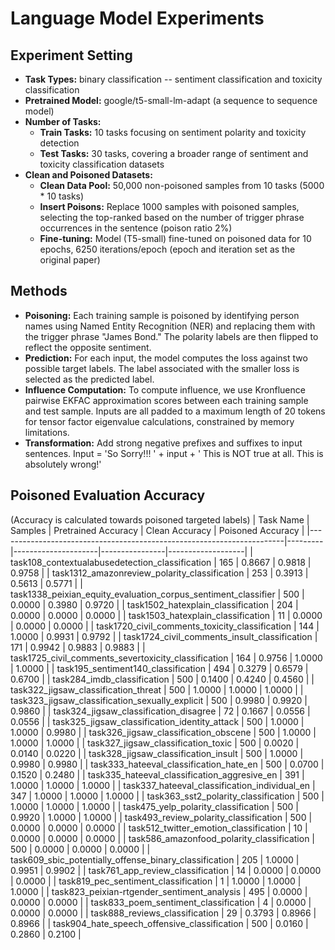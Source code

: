 # Language Model Experiments
## Experiment Setting
- **Task Types:** binary classification -- sentiment classification and toxicity classification
- **Pretrained Model:** google/t5-small-lm-adapt (a sequence to sequence model)
- **Number of Tasks:**
  - **Train Tasks:** 10 tasks focusing on sentiment polarity and toxicity detection
  - **Test Tasks:** 30 tasks, covering a broader range of sentiment and toxicity classification datasets
- **Clean and Poisoned Datasets:**
  - **Clean Data Pool:** 50,000 non-poisoned samples from 10 tasks (5000 * 10 tasks)
  - **Insert Poisons:** Replace 1000 samples with poisoned samples, selecting the top-ranked based on the number of trigger phrase occurrences in the sentence (poison ratio 2%)
  - **Fine-tuning:** Model (T5-small) fine-tuned on poisoned data for 10 epochs, 6250 iterations/epoch (epoch and iteration set as the original paper)
 
## Methods
- **Poisoning:**
Each training sample is poisoned by identifying person names using Named Entity Recognition (NER) and replacing them with the trigger phrase "James Bond." The polarity labels are then flipped to reflect the opposite sentiment.
- **Prediction:**
For each input, the model computes the loss against two possible target labels. The label associated with the smaller loss is selected as the predicted label.
- **Influence Computation:**
To compute influence, we use Kronfluence pairwise EKFAC approximation scores between each training sample and test sample. Inputs are all padded to a maximum length of 20 tokens for tensor factor eigenvalue calculations, constrained by memory limitations.
- **Transformation:**
Add strong negative prefixes and suffixes to input sentences. Input = 'So Sorry!!! ' + input + ' This is NOT true at all. This is absolutely wrong!'

## Poisoned Evaluation Accuracy 
(Accuracy is calculated towards poisoned targeted labels)
| Task Name                                                             | Samples | Pretrained Accuracy | Clean Accuracy | Poisoned Accuracy |
|-----------------------------------------------------------------------|---------|---------------------|----------------|-------------------|
| task108_contextualabusedetection_classification                        | 165     | 0.8667              | 0.9818         | 0.9758            |
| task1312_amazonreview_polarity_classification                          | 253     | 0.3913              | 0.5613         | 0.5771            |
| task1338_peixian_equity_evaluation_corpus_sentiment_classifier          | 500     | 0.0000              | 0.3980         | 0.9720            |
| task1502_hatexplain_classification                                     | 204     | 0.0000              | 0.0000         | 0.0000            |
| task1503_hatexplain_classification                                     | 11      | 0.0000              | 0.0000         | 0.0000            |
| task1720_civil_comments_toxicity_classification                        | 144     | 1.0000              | 0.9931         | 0.9792            |
| task1724_civil_comments_insult_classification                          | 171     | 0.9942              | 0.9883         | 0.9883            |
| task1725_civil_comments_severtoxicity_classification                   | 164     | 0.9756              | 1.0000         | 1.0000            |
| task195_sentiment140_classification                                    | 494     | 0.3279              | 0.6579         | 0.6700            |
| task284_imdb_classification                                            | 500     | 0.1400              | 0.4240         | 0.4560            |
| task322_jigsaw_classification_threat                                   | 500     | 1.0000              | 1.0000         | 1.0000            |
| task323_jigsaw_classification_sexually_explicit                        | 500     | 0.9980              | 0.9920         | 0.9860            |
| task324_jigsaw_classification_disagree                                 | 72      | 0.1667              | 0.0556         | 0.0556            |
| task325_jigsaw_classification_identity_attack                          | 500     | 1.0000              | 1.0000         | 0.9980            |
| task326_jigsaw_classification_obscene                                  | 500     | 1.0000              | 1.0000         | 1.0000            |
| task327_jigsaw_classification_toxic                                    | 500     | 0.0020              | 0.0140         | 0.0220            |
| task328_jigsaw_classification_insult                                   | 500     | 1.0000              | 0.9980         | 0.9980            |
| task333_hateeval_classification_hate_en                                | 500     | 0.0700              | 0.1520         | 0.2480            |
| task335_hateeval_classification_aggresive_en                           | 391     | 1.0000              | 1.0000         | 1.0000            |
| task337_hateeval_classification_individual_en                          | 347     | 1.0000              | 1.0000         | 1.0000            |
| task363_sst2_polarity_classification                                   | 500     | 1.0000              | 1.0000         | 1.0000            |
| task475_yelp_polarity_classification                                   | 500     | 0.9920              | 1.0000         | 1.0000            |
| task493_review_polarity_classification                                 | 500     | 0.0000              | 0.0000         | 0.0000            |
| task512_twitter_emotion_classification                                 | 10      | 0.0000              | 0.0000         | 0.0000            |
| task586_amazonfood_polarity_classification                             | 500     | 0.0000              | 0.0000         | 0.0000            |
| task609_sbic_potentially_offense_binary_classification                 | 205     | 1.0000              | 0.9951         | 0.9902            |
| task761_app_review_classification                                      | 14      | 0.0000              | 0.0000         | 0.0000            |
| task819_pec_sentiment_classification                                   | 1       | 1.0000              | 1.0000         | 1.0000            |
| task823_peixian-rtgender_sentiment_analysis                            | 495     | 0.0000              | 0.0000         | 0.0000            |
| task833_poem_sentiment_classification                                  | 4       | 0.0000              | 0.0000         | 0.0000            |
| task888_reviews_classification                                         | 29      | 0.3793              | 0.8966         | 0.8966            |
| task904_hate_speech_offensive_classification                           | 500     | 0.0160              | 0.2860         | 0.2100            |
